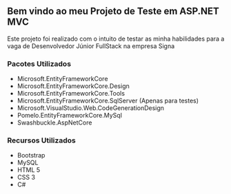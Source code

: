 ## Bem vindo ao meu Projeto de Teste em ASP.NET MVC
Este projeto foi realizado com o intuito de testar as minha habilidades para a vaga de Desenvolvedor Júnior FullStack na empresa Signa

### Pacotes Utilizados
 - Microsoft.EntityFrameworkCore
 - Microsoft.EntityFrameworkCore.Design
 - Microsoft.EntityFrameworkCore.Tools
 - Microsoft.EntityFrameworkCore.SqlServer (Apenas para testes)
 - Microsoft.VisualStudio.Web.CodeGenerationDesign
 - Pomelo.EntityFrameworkCore.MySql
 - Swashbuckle.AspNetCore
 
### Recursos Utilizados
- Bootstrap
- MySQL
- HTML 5
- CSS 3
- C#
